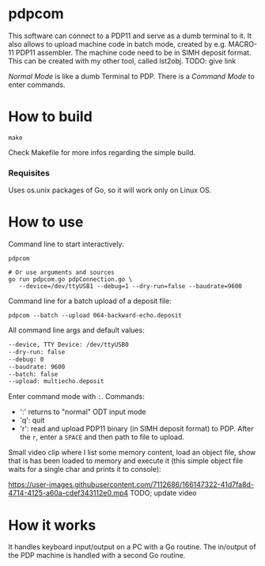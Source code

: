 # pdpcom
This software can connect to a PDP11 and serve as a dumb terminal to it. It also allows to upload 
machine code in batch mode, created by e.g. MACRO-11 PDP11 assembler. 
The machine code need to be in SIMH deposit format. 
This can be created with my other tool, called lst2obj. TODO: give link

*Normal Mode* is like a dumb Terminal to PDP. There is a *Command Mode* to enter commands.

# How to build
```shell
make
```
Check Makefile for more infos regarding the simple build.

### Requisites
Uses os.unix packages of Go, so it will work only on Linux OS.

# How to use
Command line to start interactively:
```shell
pdpcom

# Or use arguments and sources
go run pdpcom.go pdpConnection.go \
   --device=/dev/ttyUSB1 --debug=1 --dry-run=false --baudrate=9600
```

Command line for a batch upload of a deposit file:
```shell
pdpcom --batch --upload 064-backward-echo.deposit 
```

All command line args and default values:
```bash
--device, TTY Device: /dev/ttyUSB0
--dry-run: false
--debug: 0
--baudrate: 9600
--batch: false
--upload: multiecho.deposit
```

Enter command mode with ```:```. Commands:
* ':' returns to "normal" ODT input mode
* 'q': quit
* 'r': read and upload PDP11 binary (in SIMH deposit format) to PDP. 
  After the ```r```, enter a ```SPACE``` and then path to file to upload.

Small video clip where I list some memory content, load an object file, show that is has been loaded to memory and
execute it (this simple object file waits for a single char and prints it to console):

https://user-images.githubusercontent.com/7112686/166147322-41d7fa8d-4714-4125-a60a-cdef343112e0.mp4
TODO; update video

# How it works
It handles keyboard input/output on a PC with a Go routine.
The in/output of the PDP machine is handled with a second Go routine.
